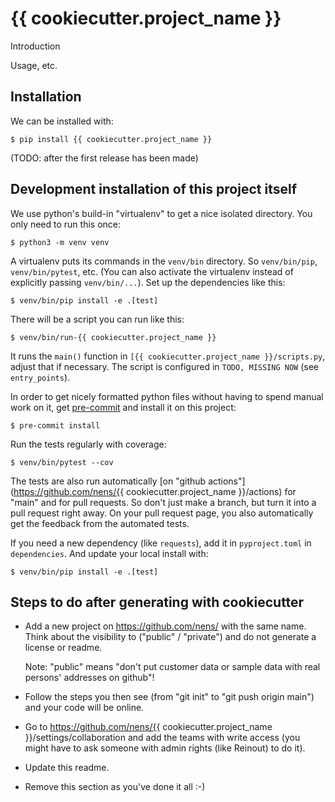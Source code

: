 # {{ cookiecutter.project_name }}

Introduction

Usage, etc.

## Installation

We can be installed with:

    $ pip install {{ cookiecutter.project_name }}

(TODO: after the first release has been made)


## Development installation of this project itself

We use python's build-in "virtualenv" to get a nice isolated
directory. You only need to run this once:

    $ python3 -m venv venv

A virtualenv puts its commands in the `venv/bin` directory. So
`venv/bin/pip`, `venv/bin/pytest`, etc. (You can also activate the
virtualenv instead of explicitly passing `venv/bin/...`). Set up the
dependencies like this:

    $ venv/bin/pip install -e .[test]

There will be a script you can run like this:

    $ venv/bin/run-{{ cookiecutter.project_name }}

It runs the `main()` function in `[{{ cookiecutter.project_name }}/scripts.py`,
adjust that if necessary. The script is configured in
`TODO, MISSING NOW` (see `entry_points`).

In order to get nicely formatted python files without having to spend
manual work on it, get [pre-commit](https://pre-commit.com/) and install
it on this project:

    $ pre-commit install

Run the tests regularly with coverage:

    $ venv/bin/pytest --cov

The tests are also run automatically [on "github
actions"](https://github.com/nens/{{ cookiecutter.project_name }}/actions) for
"main" and for pull requests. So don't just make a branch, but turn it into a
pull request right away. On your pull request page, you also automatically get
the feedback from the automated tests.

If you need a new dependency (like `requests`), add it in
`pyproject.toml` in `dependencies`. And update your local install with:

    $ venv/bin/pip install -e .[test]


## Steps to do after generating with cookiecutter

- Add a new project on <https://github.com/nens/> with the same name.  Think
  about the visibility to ("public" / "private") and do not generate a
  license or readme.

  Note: "public" means "don't put customer data or sample data with real
  persons' addresses on github"!

- Follow the steps you then see (from "git init" to "git push origin main")
  and your code will be online.

- Go to
  https://github.com/nens/{{ cookiecutter.project_name }}/settings/collaboration
  and add the teams with write access (you might have to ask someone with
  admin rights (like Reinout) to do it).

- Update this readme.

- Remove this section as you've done it all :-)
